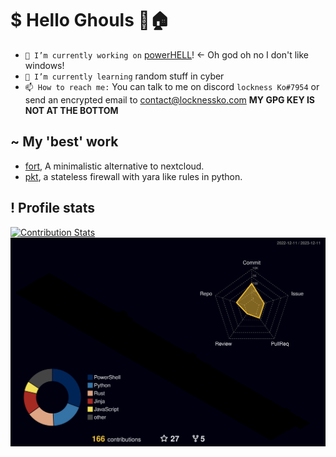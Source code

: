# $ Hello Ghouls 👋🏠

<!--
**lockness-Ko/lockness-Ko** is a ✨ _special_ ✨ repository because its `README.md` (this file) appears on your GitHub profile.

Here are some ideas to get you started:

- 🔭 I’m currently working on ...
- 🌱 I’m currently learning ...
- 👯 I’m looking to collaborate on ...
- 🤔 I’m looking for help with ...
- 💬 Ask me about ...
- 📫 How to reach me: ...
- 😄 Pronouns: ...
- ⚡ Fun fact: ...
-->

- `🔭 I’m currently working on` [powerHELL](https://github.com/lockness-Ko/powerHELL)! <- Oh god oh no I don't like windows!
- `🌱 I’m currently learning` random stuff in cyber
- `📫 How to reach me:` You can talk to me on discord `lockness Ko#7954` or send an encrypted email to [contact@locknessko.com](mailto:contact@locknessko.com) **MY GPG KEY IS NOT AT THE BOTTOM**

## ~ My 'best' work
 - [fort](https://github.com/lockness-Ko/fort), A minimalistic alternative to nextcloud.
 - [pkt](https://github.com/coraltk/pkt), a stateless firewall with yara like rules in python.

## ! Profile stats

[![Contribution Stats](https://github-contribution-stats.vercel.app/api/?username=lockness-Ko)](https://github.com/LordDashMe/github-contribution-stats/)
[![](https://raw.githubusercontent.com/lockness-Ko/lockness-Ko/main/profile-3d-contrib/profile-night-rainbow.svg)](https://github.com/yoshi389111/github-profile-3d-contrib)
